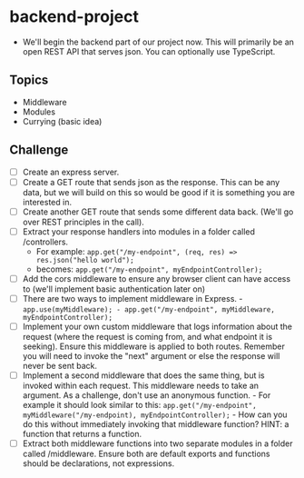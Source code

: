 # backend-project

- We'll begin the backend part of our project now. This will primarily be an open REST API that serves json. You can optionally use TypeScript.

## Topics

- Middleware
- Modules
- Currying (basic idea)

## Challenge

- [ ] Create an express server.
- [ ] Create a GET route that sends json as the response. This can be any data, but we will build on this so would be good if it is something you are interested in.
- [ ] Create another GET route that sends some different data back. (We'll go over REST principles in the call).
- [ ] Extract your response handlers into modules in a folder called /controllers.
  - For example: `app.get("/my-endpoint", (req, res) => res.json("hello world");`
  - becomes: `app.get("/my-endpoint", myEndpointController);`
- [ ] Add the cors middleware to ensure any browser client can have access to (we'll implement basic authentication later on)
- [ ] There are two ways to implement middleware in Express. - `app.use(myMiddleware); - app.get("/my-endpoint", myMiddleware, myEndpointController);`
- [ ] Implement your own custom middleware that logs information about the request (where the request is coming from, and what endpoint it is seeking). Ensure this middleware is applied to both routes. Remember you will need to invoke the "next" argument or else the response will never be sent back.
- [ ] Implement a second middleware that does the same thing, but is invoked within each request. This middleware needs to take an argument. As a challenge, don't use an anonymous function. - For example it should look similar to this: `app.get("/my-endpoint", myMiddleware("/my-endpoint), myEndpointController);` - How can you do this without immediately invoking that middleware function? HINT: a function that returns a function.
- [ ] Extract both middleware functions into two separate modules in a folder called /middleware. Ensure both are default exports and functions should be declarations, not expressions.
